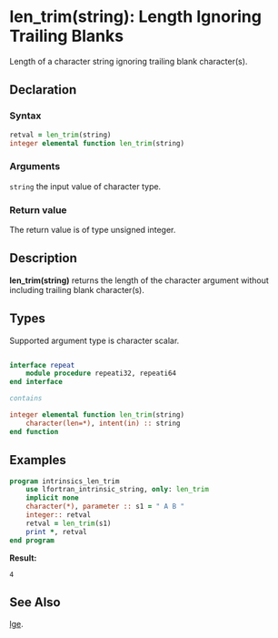 # len_trim(string): Length Ignoring Trailing Blanks

Length of a character string ignoring trailing blank character(s).

## Declaration

### Syntax

```fortran
retval = len_trim(string)
integer elemental function len_trim(string)
```

### Arguments

`string` the input value of character type.

### Return value

The return value is of type unsigned integer.

## Description

**len_trim(string)** returns the length of the character argument without
including trailing blank character(s).

## Types

Supported argument type is character scalar.

```fortran

interface repeat
    module procedure repeati32, repeati64
end interface

contains

integer elemental function len_trim(string)
    character(len=*), intent(in) :: string
end function
```

## Examples

```fortran
program intrinsics_len_trim
    use lfortran_intrinsic_string, only: len_trim
    implicit none
    character(*), parameter :: s1 = " A B "
    integer:: retval
    retval = len_trim(s1)
    print *, retval
end program
```

**Result:**

```
4
```

## See Also

[lge](lge.md).

